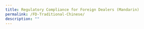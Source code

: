 ```yaml
---
title: Regulatory Compliance for Foreign Dealers (Mandarin)
permalink: /FD-Traditional-Chinese/
description: ""
---
```


